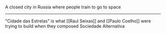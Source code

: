 A closed city in Russia where people train to go to space

---

"Cidade das Estrelas" is what [[Raul Seixas]] and [[Paulo Coelho]] were trying to build when they composed Sociedade Alternativa